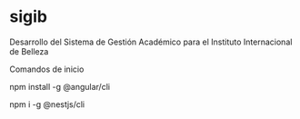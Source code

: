 # sigib
Desarrollo del Sistema de Gestión Académico para el Instituto Internacional de Belleza

Comandos de inicio 

npm install -g @angular/cli

npm i -g @nestjs/cli